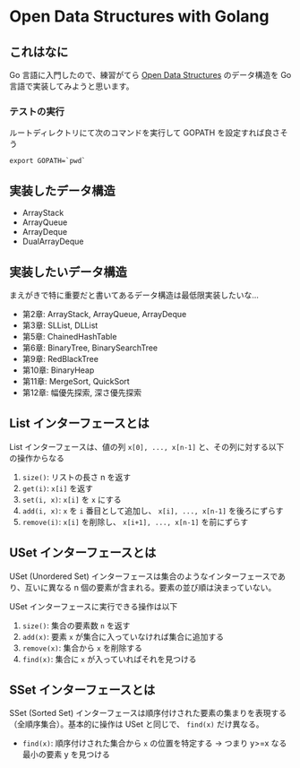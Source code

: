 # Open Data Structures with Golang

## これはなに

Go 言語に入門したので、練習がてら [Open Data Structures](http://opendatastructures.org/) のデータ構造を Go 言語で実装してみようと思います。

### テストの実行

ルートディレクトリにて次のコマンドを実行して GOPATH を設定すれば良さそう

```shell
export GOPATH=`pwd`
```

## 実装したデータ構造

- ArrayStack
- ArrayQueue
- ArrayDeque
- DualArrayDeque

## 実装したいデータ構造

まえがきで特に重要だと書いてあるデータ構造は最低限実装したいな...

- 第2章: ArrayStack, ArrayQueue, ArrayDeque
- 第3章: SLList, DLList
- 第5章: ChainedHashTable
- 第6章: BinaryTree, BinarySearchTree
- 第9章: RedBlackTree
- 第10章: BinaryHeap
- 第11章: MergeSort, QuickSort
- 第12章: 幅優先探索, 深さ優先探索

## List インターフェースとは

List インターフェースは、値の列 `x[0], ..., x[n-1]` と、その列に対する以下の操作からなる

1. `size()`: リストの長さ n を返す
2. `get(i)`: `x[i]` を返す
3. `set(i, x)`: `x[i]` を `x` にする
4. `add(i, x)`: `x` を `i` 番目として追加し、 `x[i], ..., x[n-1]` を後ろにずらす
5. `remove(i)`: `x[i]` を削除し、 `x[i+1], ..., x[n-1]` を前にずらす

## USet インターフェースとは

USet (Unordered Set) インターフェースは集合のようなインターフェースであり、互いに異なる n 個の要素が含まれる。要素の並び順は決まっていない。

USet インターフェースに実行できる操作は以下

1. `size()`: 集合の要素数 `n` を返す
2. `add(x)`: 要素 `x` が集合に入っていなければ集合に追加する
3. `remove(x)`: 集合から `x` を削除する
4. `find(x)`: 集合に `x` が入っていればそれを見つける

## SSet インターフェースとは

SSet (Sorted Set) インターフェースは順序付けされた要素の集まりを表現する（全順序集合）。基本的に操作は USet と同じで、 `find(x)` だけ異なる。

- `find(x)`: 順序付けされた集合から `x` の位置を特定する -> つまり y>=x なる最小の要素 y を見つける
